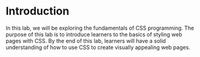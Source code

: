 # Introduction

In this lab, we will be exploring the fundamentals of CSS programming. The purpose of this lab is to introduce learners to the basics of styling web pages with CSS. By the end of this lab, learners will have a solid understanding of how to use CSS to create visually appealing web pages.
